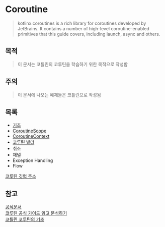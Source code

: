 # Coroutine
> kotlinx.coroutines is a rich library for coroutines developed by JetBrains. It contains a number of high-level coroutine-enabled primitives that this guide covers, including launch, async and others.

## 목적
> 이 문서는 코틀린의 코루틴을 학습하기 위한 목적으로 작성함

## 주의
> 이 문서에 나오는 예제들은 코틀린으로 작성됨

## 목록
- [기초](https://github.com/sirasatarato/Kotlin_Coroutine_Study/blob/master/Basics.md)
- [CoroutineScope](https://github.com/sirasatarato/Kotlin_Coroutine_Study/blob/master/CoroutineScope.md)
- [CoroutineContext](https://github.com/sirasatarato/Kotlin_Coroutine_Study/blob/master/CoroutineContext.md)
- [코루틴 빌더](https://github.com/sirasatarato/Kotlin_Coroutine_Study/blob/master/CoroutineBuilder.md)
- 취소
- 채널
- Exception Handling
- Flow

[코루틴 깃헙 주소](https://github.com/Kotlin/kotlinx.coroutines)

## 참고
[공식문서](https://kotlinlang.org/docs/reference/coroutines/coroutines-guide.html)  
[코루틴 공식 가이드 읽고 분석하기](https://medium.com/@myungpyo/reading-coroutine-official-guide-thoroughly-part-0-20176d431e9d)  
[코틀린 코루틴의 기초](https://medium.com/@limgyumin/%EC%BD%94%ED%8B%80%EB%A6%B0-%EC%BD%94%EB%A3%A8%ED%8B%B4%EC%9D%98-%EA%B8%B0%EC%B4%88-cac60d4d621b)
